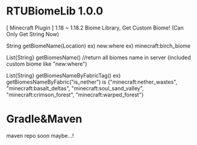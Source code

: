 # RTUBiomeLib 1.0.0
[ Minecraft Plugin ] 1.18 ~ 1.18.2 Biome Library, Get Custom Biome!
(Can Only Get String Now)

String getBiomeName(Location) 
ex) new:where
ex) minecraft:birch_biome

List{String} getBiomesName()
//return all biomes name in server (included custom biome like "new:where")

List{String} getBiomesNameByFabricTag()
ex) getBiomesNameByFabric("is_nether")  is  {"minecraft:nether_wastes", "minecraft:basalt_deltas", "minecraft:soul_sand_valley", "minecraft:crimson_forest", "minecraft:warped_forest"}

# Gradle&Maven
maven repo soon maybe...!
